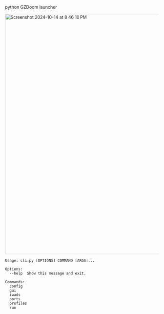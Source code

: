 python GZDoom launcher

<img width="786" alt="Screenshot 2024-10-14 at 8 46 10 PM" src="https://github.com/user-attachments/assets/8ed75087-3704-4fd2-825f-7f6227d709a7">

```
Usage: cli.py [OPTIONS] COMMAND [ARGS]...

Options:
  --help  Show this message and exit.

Commands:
  config
  gui
  iwads
  ports
  profiles
  run
```
